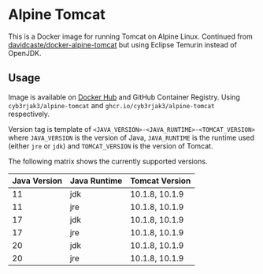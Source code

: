 # Alpine Tomcat

This is a Docker image for running Tomcat on Alpine Linux. Continued from [davidcaste/docker-alpine-tomcat](https://github.com/davidcaste/docker-alpine-tomcat) but using Eclipse Temurin instead of OpenJDK.

## Usage

Image is available on [Docker Hub](https://hub.docker.com/r/robertdebock/alpine-tomcat) and GitHub Container Registry. Using `cyb3rjak3/alpine-tomcat` and `ghcr.io/cyb3rjak3/alpine-tomcat` respectively.

Version tag is template of `<JAVA_VERSION>-<JAVA_RUNTIME>-<TOMCAT_VERSION>` where `JAVA_VERSION` is the version of Java, `JAVA_RUNTIME` is the runtime used (either `jre` or `jdk`) and `TOMCAT_VERSION` is the version of Tomcat.

The following matrix shows the currently supported versions.

| Java Version | Java Runtime | Tomcat Version |
| ------------ | ------------ | -------------- |
| 11           | jdk          | 10.1.8, 10.1.9 |
| 11           | jre          | 10.1.8, 10.1.9 |
| 17           | jdk          | 10.1.8, 10.1.9 |
| 17           | jre          | 10.1.8, 10.1.9 |
| 20           | jdk          | 10.1.8, 10.1.9 |
| 20           | jre          | 10.1.8, 10.1.9 |
